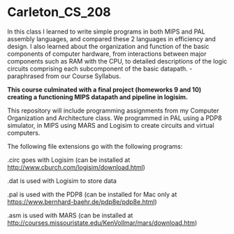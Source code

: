 # Carleton_CS_208

In this class I learned to write simple programs in both MIPS and PAL assembly languages, and compared these 2 languages in efficiency and design. I also learned about the organization and function of the basic components of computer hardware, from interactions between major components such as RAM with the CPU, to detailed descriptions of the logic circuits comprising each subcomponent of the basic datapath. - paraphrased from our Course Syllabus.

<b>This course culminated with a final project (homeworks 9 and 10) creating a functioning MIPS datapath and pipeline in logisim. </b>

This repository will include programming assignments from my Computer Organization and Architecture class. We programmed in PAL using a PDP8 simulator, in MIPS using MARS and Logisim to create circuits and virtual computers.

The following file extensions go with the following programs:

.circ goes with Logisim (can be installed at http://www.cburch.com/logisim/download.html)

.dat is used with Logisim to store data

.pal is used with the PDP8 (can be installed for Mac only at https://www.bernhard-baehr.de/pdp8e/pdp8e.html)

.asm is used with MARS (can be installed at http://courses.missouristate.edu/KenVollmar/mars/download.htm)
